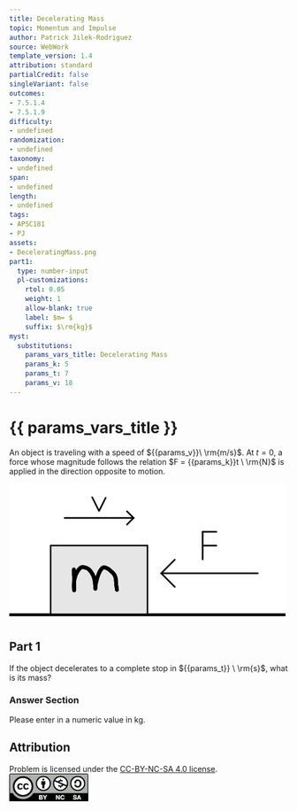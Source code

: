 ```yaml
---
title: Decelerating Mass
topic: Momentum and Impulse
author: Patrick Jilek-Rodriguez
source: WebWork
template_version: 1.4
attribution: standard
partialCredit: false
singleVariant: false
outcomes:
- 7.5.1.4
- 7.5.1.9
difficulty:
- undefined
randomization:
- undefined
taxonomy:
- undefined
span:
- undefined
length:
- undefined
tags:
- APSC181
- PJ
assets:
- DeceleratingMass.png
part1:
  type: number-input
  pl-customizations:
    rtol: 0.05
    weight: 1
    allow-blank: true
    label: $m= $
    suffix: $\rm{kg}$
myst:
  substitutions:
    params_vars_title: Decelerating Mass
    params_k: 5
    params_t: 7
    params_v: 18
---
```

# {{ params_vars_title }}
An object is traveling with a speed of ${{params_v}}\ \rm{m/s}$.
At $t = 0$, a force whose magnitude follows the relation $F = {{params_k}}t \ \rm{N}$ is applied in the direction opposite to motion.

<img src="DeceleratingMass.png" width=500 alt="A box moving to the right at speed v. A force F is stopping it." >

## Part 1

If the object decelerates to a complete stop in ${{params_t}} \ \rm{s}$, what is its mass?

### Answer Section

Please enter in a numeric value in kg.

## Attribution

Problem is licensed under the [CC-BY-NC-SA 4.0 license](https://creativecommons.org/licenses/by-nc-sa/4.0/).<br> ![The Creative Commons 4.0 license requiring attribution-BY, non-commercial-NC, and share-alike-SA license.](https://raw.githubusercontent.com/firasm/bits/master/by-nc-sa.png)